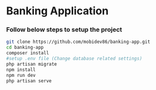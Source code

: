 # Banking Application

### Follow below steps to setup the project

```bash
git clone https://github.com/mobidev86/banking-app.git
cd banking-app
composer install
#setup .env file (Change database related settings)
php artisan migrate
npm install
npm run dev
php artisan serve
```
